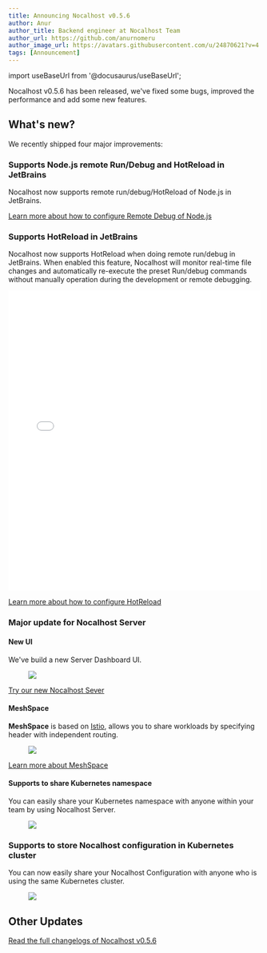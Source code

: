 ```yaml
---
title: Announcing Nocalhost v0.5.6
author: Anur
author_title: Backend engineer at Nocalhost Team
author_url: https://github.com/anurnomeru
author_image_url: https://avatars.githubusercontent.com/u/24870621?v=4
tags: [Announcement]
---
```


import useBaseUrl from '@docusaurus/useBaseUrl';

Nocalhost v0.5.6 has been released, we've fixed some bugs, improved the performance and add some new features. 

## What's new?

We recently shipped four major improvements:

### Supports Node.js remote Run/Debug and HotReload in JetBrains

Nocalhost now supports remote run/debug/HotReload of Node.js in JetBrains.

[Learn more about how to configure Remote Debug of Node.js](/docs/guides/debug/jetbrains-debug)

### Supports HotReload in JetBrains

Nocalhost now supports HotReload when doing remote run/debug in JetBrains. When enabled this feature, Nocalhost will monitor real-time file changes and automatically re-execute the preset Run/debug commands without manually operation during the development or remote debugging.

<iframe width="100%" height="600" src="//player.bilibili.com/player.html?aid=335688273&bvid=BV1sR4y1p7RM&cid=415232002&page=1" scrolling="no" border="0" frameborder="no" framespacing="0" allowfullscreen="true"> </iframe>

[Learn more about how to configure HotReload](/docs/guides/hot-reload)

### Major update for Nocalhost Server

#### New UI

We've build a new Server Dashboard UI.

<figure className="img-frame">
  <img className="gif-img" src={useBaseUrl('/img/server/dashboard.gif')} />
</figure>

[Try our new Nocalhost Sever](/docs/server/deploy-server)

#### MeshSpace

**MeshSpace** is based on [Istio](https://istio.io/), allows you to share workloads by specifying header with independent routing.

<figure className="img-frame">
  <img className="gif-img" src={useBaseUrl('/img/server/mesh-space.svg')} />
</figure>

[Learn more about MeshSpace](/docs/server/manage-devspace-mesh)

#### Supports to share Kubernetes namespace

You can easily share your Kubernetes namespace with anyone within your team by using Nocalhost Server. 

<figure className="img-frame">
  <img className="gif-img" src={useBaseUrl('/img/server/share.svg')} />
</figure>

### Supports to store Nocalhost configuration in Kubernetes cluster

You can now easily share your Nocalhost Configuration with anyone who is using the same Kubernetes cluster.

<figure className="img-frame">
  <img className="gif-img" src={useBaseUrl('/img/config/share-config.png')} />
</figure>

## Other Updates

[Read the full changelogs of Nocalhost v0.5.6](/docs/changelogs/0.5.x#056-2021-09-16)

